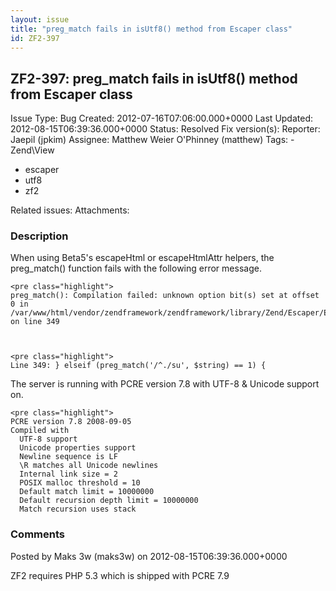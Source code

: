 ```yaml
---
layout: issue
title: "preg_match fails in isUtf8() method from Escaper class"
id: ZF2-397
---
```


ZF2-397: preg\_match fails in isUtf8() method from Escaper class
----------------------------------------------------------------

 Issue Type: Bug Created: 2012-07-16T07:06:00.000+0000 Last Updated: 2012-08-15T06:39:36.000+0000 Status: Resolved Fix version(s): 
 Reporter:  Jaepil (jpkim)  Assignee:  Matthew Weier O'Phinney (matthew)  Tags: - Zend\\View
- escaper
- utf8
- zf2
 
 Related issues: 
 Attachments: 
### Description

When using Beta5's escapeHtml or escapeHtmlAttr helpers, the preg\_match() function fails with the following error message.

 
    <pre class="highlight">
    preg_match(): Compilation failed: unknown option bit(s) set at offset 0 in /var/www/html/vendor/zendframework/zendframework/library/Zend/Escaper/Escaper.php on line 349


 
    <pre class="highlight">
    Line 349: } elseif (preg_match('/^./su', $string) == 1) {


The server is running with PCRE version 7.8 with UTF-8 & Unicode support on.

 
    <pre class="highlight">
    PCRE version 7.8 2008-09-05
    Compiled with
      UTF-8 support
      Unicode properties support
      Newline sequence is LF
      \R matches all Unicode newlines
      Internal link size = 2
      POSIX malloc threshold = 10
      Default match limit = 10000000
      Default recursion depth limit = 10000000
      Match recursion uses stack


 

 

### Comments

Posted by Maks 3w (maks3w) on 2012-08-15T06:39:36.000+0000

ZF2 requires PHP 5.3 which is shipped with PCRE 7.9

 

 